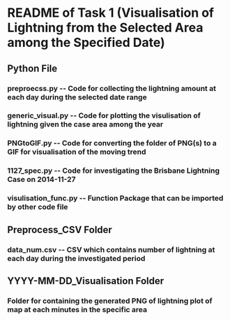 # README of Task 1 (Visualisation of Lightning from the Selected Area among the Specified Date)

## Python File
### preproecss.py -- Code for collecting the lightning amount at each day during the selected date range
### generic_visual.py -- Code for plotting the visulisation of lightning given the case area among the year
### PNGtoGIF.py -- Code for converting the folder of PNG(s) to a GIF for visualisation of the moving trend
### 1127_spec.py -- Code for investigating the Brisbane Lightning Case on 2014-11-27
### visulisation_func.py -- Function Package that can be imported by other code file

## Preprocess_CSV Folder
### data_num.csv -- CSV which contains number of lightning at each day during the investigated period

## YYYY-MM-DD_Visualisation Folder
### Folder for containing the generated PNG of lightning plot of map at each minutes in the specific area